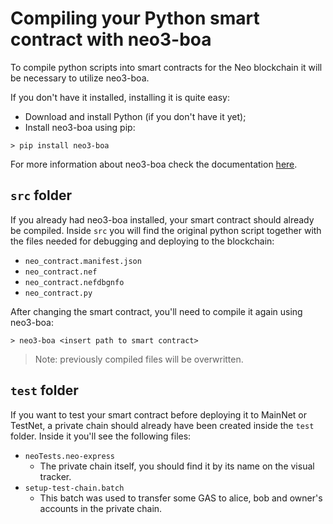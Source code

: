# Compiling your Python smart contract with neo3-boa

To compile python scripts into smart contracts for the Neo blockchain it will be necessary to utilize neo3-boa.

If you don't have it installed, installing it is quite easy: 
- Download and install Python (if you don't have it yet);
- Install neo3-boa using pip:
```shell
> pip install neo3-boa
```

For more information about neo3-boa check the documentation [here](https://dojo.coz.io/neo3/boa/index.html).

## `src` folder

If you already had neo3-boa installed, your smart contract should already be compiled. 
Inside `src` you will find the original python script together with the files needed for debugging and deploying to the blockchain: 
- `neo_contract.manifest.json`
- `neo_contract.nef`
- `neo_contract.nefdbgnfo`
- `neo_contract.py`

After changing the smart contract, you'll need to compile it again using neo3-boa:

```shell
> neo3-boa <insert path to smart contract>
```

> Note: previously compiled files will be overwritten.

## `test` folder

If you want to test your smart contract before deploying it to MainNet or TestNet, a private chain should already have been created inside the `test` folder. 
Inside it you'll see the following files:
- `neoTests.neo-express`
    - The private chain itself, you should find it by its name on the visual tracker.
- `setup-test-chain.batch`
    - This batch was used to transfer some GAS to alice, bob and owner's accounts in the private chain.

